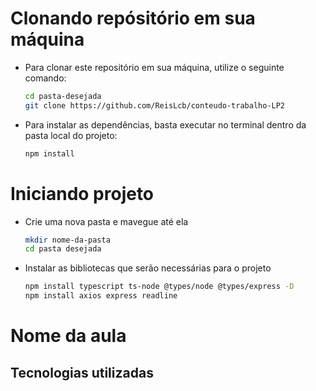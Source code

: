 # Clonando repósitório em sua máquina
- Para clonar este repositório em sua máquina, utilize o seguinte comando:
   ```bash
   cd pasta-desejada 
   git clone https://github.com/ReisLcb/conteudo-trabalho-LP2
   ```

- Para instalar as dependências, basta executar no terminal dentro da pasta local do projeto:
  ```bash
  npm install
  ```

# Iniciando projeto
- Crie uma nova pasta e mavegue até ela
   ```bash
   mkdir nome-da-pasta
   cd pasta desejada
   ```

- Instalar as bibliotecas que serão necessárias para o projeto
  ```bash
  npm install typescript ts-node @types/node @types/express -D
  npm install axios express readline
  ```


# Nome da aula
## Tecnologias utilizadas
